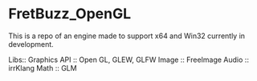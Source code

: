 # FretBuzz_OpenGL

This is a repo of an engine made to support x64 and Win32 currently in development.

Libs::
	Graphics API :: Open GL, GLEW, GLFW
    Image        :: FreeImage
	Audio        :: irrKlang
	Math         :: GLM
		 